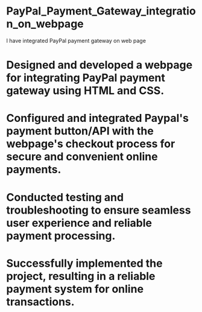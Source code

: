 # PayPal_Payment_Gateway_integration_on_webpage
I have integrated PayPal payment gateway on web page

# Designed and developed a webpage for integrating PayPal payment gateway using HTML and CSS.

# Configured and integrated Paypal's payment button/API with the webpage's checkout process for secure and convenient online payments.

# Conducted testing and troubleshooting to ensure seamless user experience and reliable payment processing.

# Successfully implemented the project, resulting in a reliable payment system for online transactions.
